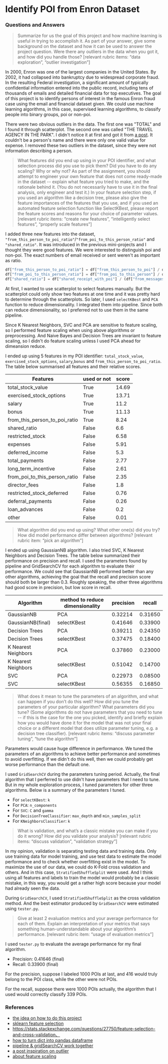 # Identify POI from Enron Dataset

### Questions and Answers
> Summarize for us the goal of this project and how machine learning is useful in trying to accomplish it. As part of your answer, give some background on the dataset and how it can be used to answer the project question. Were there any outliers in the data when you got it, and how did you handle those?  [relevant rubric items: “data exploration”, “outlier investigation”]

In 2000, Enron was one of the largest companies in the United States. By 2002, it had collapsed into bankruptcy due to widespread corporate fraud. In the resulting Federal investigation, a significant amount of typically confidential information entered into the public record, including tens of thousands of emails and detailed financial data for top executives. The goal of this project is to identify persons of interest in the famous Enron fraud case using the email and financial dataset given. We could use machine learning algorithms, in this case, supervised learning algorithms, to classify people into binary groups, poi or non-poi.  

There were two obvious outliers in the data. The first one was "TOTAL" and I found it through scatterplot. The second one was called "THE TRAVEL AGENCY IN THE PARK". I didn't notice it at first and got it from [a post](https://discussions.udacity.com/t/looking-for-assistance-on-the-final-project/240282). It couldn't be a person's name and there were only one valid value for expense. I removed these two outliers in the dataset, since they were not information describing a person.


> What features did you end up using in your POI identifier, and what selection process did you use to pick them? Did you have to do any scaling? Why or why not? As part of the assignment, you should attempt to engineer your own feature that does not come ready-made in the dataset -- explain what feature you tried to make, and the rationale behind it. (You do not necessarily have to use it in the final analysis, only engineer and test it.) In your feature selection step, if you used an algorithm like a decision tree, please also give the feature importances of the features that you use, and if you used an automated feature selection function like SelectKBest, please report the feature scores and reasons for your choice of parameter values.  [relevant rubric items: “create new features”, “intelligently select features”, “properly scale features”]

I added three new features into the dataset, `"from_this_person_to_poi_ratio"`/`"from_poi_to_this_person_ratio"` and `"shared_ratio"`. It was introduced in the previous mini-projects and I thought they were good features. We were interested to distinguish poi and non-poi. The exact numbers of email received or sent weren't as important as ratio.

```python
df["from_this_person_to_poi_ratio"] = df["from_this_person_to_poi"] / df["from_messages"]
df["from_poi_to_this_person_ratio"] = df["from_poi_to_this_person"] / df["to_messages"]
df["shared_ratio"] = df["shared_receipt_with_poi"] / (df["from_messages"] + df["to_messages"])
```

At first, I wanted to use scatterplot to select features manually. But the scatterplot could only show two features at one time and it was pretty hard to determine through the scatterplots. So later, I used `selectKBest` and `PCA` function to reduce dimensionality. I integrated them into pipeline. Since both can reduce dimensionality, so I preferred not to use them in the same pipeline.

Since K Nearest Neighbors, SVC and PCA are sensitive to feature scaling, so I performed feature scaling when using above algorithms or preprocessing. And Naive Bayes and Decision Trees are invariant to feature scaling, so I didn't do feature scaling unless I used PCA ahead for dimeansion reduce.

I ended up using 5 features in my POI identifier: `total_stock_value`, `exercised_stock_options`, `salary`,`bonus` and `from_this_person_to_poi_ratio`. The table below summarised all features and their relative scores. 

Features      					| used or not 	| score | 
------------------- 			| -------- 		|-----  |
total_stock_value  				|  True  		|  14.69|
exercised_stock_options  		|  True  		|  13.71|
salary  						|  True  		|  11.2 |
bonus  							|  True 		|  11.13|
from_this_person_to_poi_ratio  	|  True  		|  8.24 |
shared_ratio 					|  False  		|  6.6  |
restricted_stock  				|  False  		|  6.58 |
expenses  						|  False  		|  5.91 |
deferred_income  				|  False  		|  5.3  |
total_payments  				|  False  		|  2.77 |
long_term_incentive  			|  False  		|  2.61 | 
from_poi_to_this_person_ratio  	|  False  		|  2.35 |
director_fees  					|  False  		|  1.8  |
restricted_stock_deferred  		|  False 		|  0.76 |
deferral_payments  				|  False  		|  0.26 |
loan_advances  					|  False  		|  0.2  |
other  							|  False  		|  0.01 |


> What algorithm did you end up using? What other one(s) did you try? How did model performance differ between algorithms?  [relevant rubric item: “pick an algorithm”]

I ended up using GaussianNB algorithm. I also tried SVC, K Nearest Neighbors and Decision Trees. The table below summarized their performance on precision and recall. I used the parameters found by pipeline and GridSearchCV for each algorithm to evaluate their performance. We could see that GaussianNB performed better than any other algorithms, achieving the goal that the recall and precision score should both be larger than 0.3. Roughly speaking, the other three algorithms had good score in precision, but low score in recall. 

Algorithm      		| method to reduce dimensionality | precision | recall  |
------------------- | ------------------------------- | --------- | --------|
GaussianNB     		| PCA 							  | 0.32214   | 0.31650 |
GaussianNB(final)   | selectKBest 					  | 0.41646   | 0.33900 |
Decision Trees 		| PCA 							  | 0.39211   | 0.24350 |
Decision Trees 		| selectKBest 					  | 0.37475   | 0.18400 |
K Nearest Neighbors | PCA 							  | 0.37860   | 0.23000 |
K Nearest Neighbors | selectKBest 					  | 0.51042   | 0.14700 |
SVC 				| PCA 							  | 0.22973   | 0.08500 |
SVC 				| selectKBest 					  | 0.56355   | 0.16850 |

> What does it mean to tune the parameters of an algorithm, and what can happen if you don’t do this well?  How did you tune the parameters of your particular algorithm? What parameters did you tune? (Some algorithms do not have parameters that you need to tune -- if this is the case for the one you picked, identify and briefly explain how you would have done it for the model that was not your final choice or a different model that does utilize parameter tuning, e.g. a decision tree classifier).  [relevant rubric items: “discuss parameter tuning”, “tune the algorithm”]

Parameters would cause huge difference in performance. We tuned the parameters of an algorithms to achieve better performance and sometimes to avoid overfitting. If we didn't do this well, then we could probably get worse performance than the default one.

I used `GridSearchCV` during the parameters tuning period. Actually, the final algorithm that I perferred to use didn't have parameters that I need to tune. But in my whole exploration process, I tuned parameters for other three algorithms. Below is a summary of the parameters I tuned. 

- For `selectKBest`: `k`
- For `PCA`: `n_components`
- For `SVC`: `C` and `gamma`
- For `DecisionTreeClassifier`: `max_depth` and `min_samples_split`
- For `KNeighborsClassifier`: `k`

> What is validation, and what’s a classic mistake you can make if you do it wrong? How did you validate your analysis?  [relevant rubric items: “discuss validation”, “validation strategy”]

In my opinion, validation is separating testing data and training data. Only use training data for model training, and use test data to estimate the model performance and to check whether overfitting exist in the model. To maximize the use of our data, we could do K-Fold cross validation and others. And in this case, `StratifiedShuffleSplit` were used. And I think using all features and labels to train the model would probably be a classic mistake, in this way, you would get a rather high score because your model had already seen the data.

During `GridSearchCV`, I used `StratifiedShuffleSplit` as the cross validation method. And the best estimator produced by `GridSearchCV` were estimated using `tester.py`.

> Give at least 2 evaluation metrics and your average performance for each of them.  Explain an interpretation of your metrics that says something human-understandable about your algorithm’s performance. [relevant rubric item: “usage of evaluation metrics”]

I used `tester.py` to evaluate the average performance for my final algorithm.
- Precision: 0.41646 (final)
- Recall: 0.33900 (final)

For the precision, suppose I labeled 1000 POIs at last, and 416 would truly belong to the POI class, while the other were not POIs.

For the recall, suppose there were 1000 POIs actually, the algorithm that I used would correctly classify 339 POIs.


### References
* [the idea on how to do this project](https://discussions.udacity.com/t/project-fear-strugging-with-machine-learning-project/198529/6)
* [sklearn feature selection](http://scikit-learn.org/stable/modules/feature_selection.html)
* https://stats.stackexchange.com/questions/27750/feature-selection-and-cross-validation、
* [how to turn dict into pandas dataframe](https://discussions.udacity.com/t/pickling-pandas-df/174753/2)
* [pipeline & gridSearchCV work together](http://nbviewer.jupyter.org/gist/swwelch/64a71c4e67f829728e27/GridSearchCV%20and%20Pipelines.ipynb)
* [a post inspiration on outlier](https://discussions.udacity.com/t/looking-for-assistance-on-the-final-project/240282)
* [about feature scaling](http://scikit-learn.org/stable/auto_examples/preprocessing/plot_scaling_importance.html)


